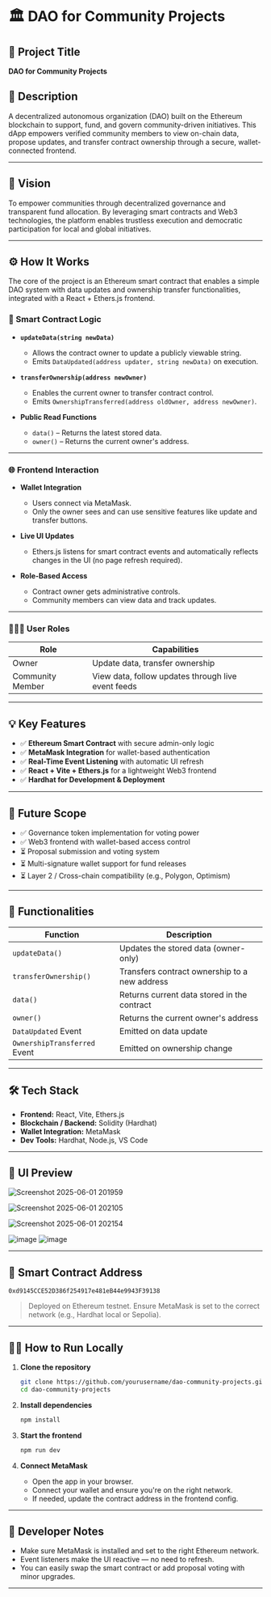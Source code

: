 # 🏛️ DAO for Community Projects

## 🚀 Project Title

**DAO for Community Projects**

## 📄 Description

A decentralized autonomous organization (DAO) built on the Ethereum blockchain to support, fund, and govern community-driven initiatives. This dApp empowers verified community members to view on-chain data, propose updates, and transfer contract ownership through a secure, wallet-connected frontend.

---

## 🎯 Vision

To empower communities through decentralized governance and transparent fund allocation. By leveraging smart contracts and Web3 technologies, the platform enables trustless execution and democratic participation for local and global initiatives.

---

## ⚙️ How It Works

The core of the project is an Ethereum smart contract that enables a simple DAO system with data updates and ownership transfer functionalities, integrated with a React + Ethers.js frontend.

### 🔐 Smart Contract Logic

* **`updateData(string newData)`**

  * Allows the contract owner to update a publicly viewable string.
  * Emits `DataUpdated(address updater, string newData)` on execution.

* **`transferOwnership(address newOwner)`**

  * Enables the current owner to transfer contract control.
  * Emits `OwnershipTransferred(address oldOwner, address newOwner)`.

* **Public Read Functions**

  * `data()` – Returns the latest stored data.
  * `owner()` – Returns the current owner's address.

---

### 🌐 Frontend Interaction

* **Wallet Integration**

  * Users connect via MetaMask.
  * Only the owner sees and can use sensitive features like update and transfer buttons.

* **Live UI Updates**

  * Ethers.js listens for smart contract events and automatically reflects changes in the UI (no page refresh required).

* **Role-Based Access**

  * Contract owner gets administrative controls.
  * Community members can view data and track updates.

---

### 🧑‍🤝‍🧑 User Roles

| Role             | Capabilities                                       |
| ---------------- | -------------------------------------------------- |
| Owner            | Update data, transfer ownership                    |
| Community Member | View data, follow updates through live event feeds |

---

## 💡 Key Features

* ✅ **Ethereum Smart Contract** with secure admin-only logic
* ✅ **MetaMask Integration** for wallet-based authentication
* ✅ **Real-Time Event Listening** with automatic UI refresh
* ✅ **React + Vite + Ethers.js** for a lightweight Web3 frontend
* ✅ **Hardhat for Development & Deployment**

---

## 🔮 Future Scope

* ✅ Governance token implementation for voting power
* ✅ Web3 frontend with wallet-based access control
* ⏳ Proposal submission and voting system
* ⏳ Multi-signature wallet support for fund releases
* ⏳ Layer 2 / Cross-chain compatibility (e.g., Polygon, Optimism)

---

## 🧪 Functionalities

| Function                     | Description                                   |
| ---------------------------- | --------------------------------------------- |
| `updateData()`               | Updates the stored data (owner-only)          |
| `transferOwnership()`        | Transfers contract ownership to a new address |
| `data()`                     | Returns current data stored in the contract   |
| `owner()`                    | Returns the current owner's address           |
| `DataUpdated` Event          | Emitted on data update                        |
| `OwnershipTransferred` Event | Emitted on ownership change                   |

---

## 🛠️ Tech Stack

* **Frontend:** React, Vite, Ethers.js
* **Blockchain / Backend:** Solidity (Hardhat)
* **Wallet Integration:** MetaMask
* **Dev Tools:** Hardhat, Node.js, VS Code

---

## 📸 UI Preview
![Screenshot 2025-06-01 201959](https://github.com/user-attachments/assets/df97a9a3-a557-4456-84ce-db839113eb85)

![Screenshot 2025-06-01 202105](https://github.com/user-attachments/assets/355b8c0c-fabe-4d31-84b5-cb4ad82b20ce)

![Screenshot 2025-06-01 202154](https://github.com/user-attachments/assets/4be41a4c-4738-4463-b7e3-7e5bc93fccf3)

![image](https://github.com/user-attachments/assets/082cd324-801b-490a-8ee3-8080eb5f2161)
![image](https://github.com/user-attachments/assets/1b18b1fb-84e0-4896-b2e9-b6f71ef6ef55)


---

## 🔐 Smart Contract Address

```
0xd9145CCE52D386f254917e481eB44e9943F39138
```

> Deployed on Ethereum testnet. Ensure MetaMask is set to the correct network (e.g., Hardhat local or Sepolia).

---

## 🧑‍💻 How to Run Locally

1. **Clone the repository**

   ```bash
   git clone https://github.com/yourusername/dao-community-projects.git
   cd dao-community-projects
   ```

2. **Install dependencies**

   ```bash
   npm install
   ```

3. **Start the frontend**

   ```bash
   npm run dev
   ```

4. **Connect MetaMask**

   * Open the app in your browser.
   * Connect your wallet and ensure you're on the right network.
   * If needed, update the contract address in the frontend config.

---

## 📌 Developer Notes

* Make sure MetaMask is installed and set to the right Ethereum network.
* Event listeners make the UI reactive — no need to refresh.
* You can easily swap the smart contract or add proposal voting with minor upgrades.

---

